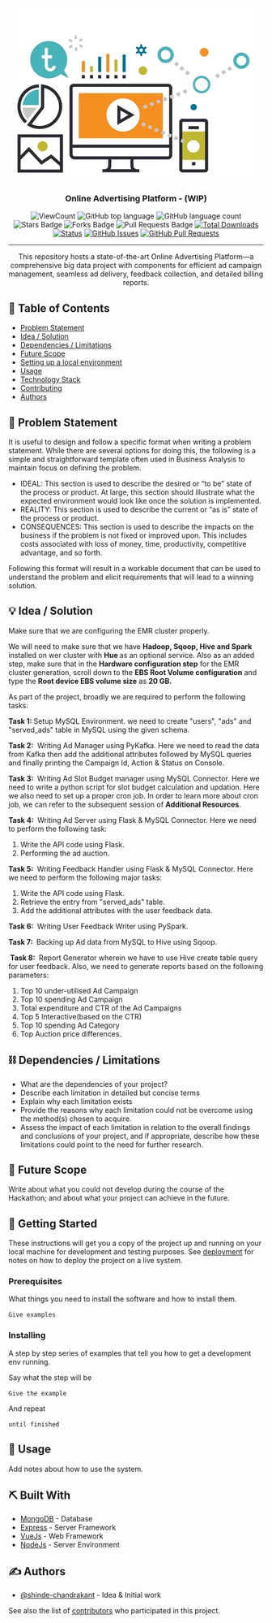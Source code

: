 <p align="center">
  <a href="" rel="noopener">
   <img src="assets\img\giphy.webp" alt="Project logo"></a>
</p>
<h3 align="center">Online Advertising Platform  - (WIP) </h3>

<div align="center">


![ViewCount](https://views.whatilearened.today/views/github/shinde-chandrakant/Online-Advertising-Platform.svg?cache=remove)
![GitHub top language](https://img.shields.io/github/languages/top/shinde-chandrakant/Online-Advertising-Platform?style=flat)
![GitHub language count](https://img.shields.io/github/languages/count/shinde-chandrakant/Online-Advertising-Platform?style=flat)
![Stars Badge](https://img.shields.io/github/stars/shinde-chandrakant/Online-Advertising-Platform?style=flat)
![Forks Badge](https://img.shields.io/github/forks/shinde-chandrakant/Online-Advertising-Platform?style=flat)
![Pull Requests Badge](https://img.shields.io/github/issues-pr/shinde-chandrakant/Online-Advertising-Platform?style=flat)
[![Total Downloads](https://img.shields.io/github/downloads/shinde-chandrakant/Online-Advertising-Platform/total.svg)](https://github.com/shinde-chandrakant/Online-Advertising-Platform/releases/)
[![Status](https://img.shields.io/badge/status-active-success.svg)]()
[![GitHub Issues](https://img.shields.io/github/issues/shinde-chandrakant/Online-Advertising-Platform.svg)](https://github.com/shinde-chandrakant/Online-Advertising-Platform/issues)
[![GitHub Pull Requests](https://img.shields.io/github/issues-pr/shinde-chandrakant/Online-Advertising-Platform.svg)](https://github.com/shinde-chandrakant/Online-Advertising-Platform/pulls)

</div>

---

<p align="center"> This repository hosts a state-of-the-art Online Advertising Platform—a comprehensive big data project with components for efficient ad campaign management, seamless ad delivery, feedback collection, and detailed billing reports.
    <br> 
</p>

## 📝 Table of Contents

- [Problem Statement](#problem_statement)
- [Idea / Solution](#idea)
- [Dependencies / Limitations](#limitations)
- [Future Scope](#future_scope)
- [Setting up a local environment](#getting_started)
- [Usage](#usage)
- [Technology Stack](#tech_stack)
- [Contributing](../CONTRIBUTING.md)
- [Authors](#authors)
<!-- - [Acknowledgments](#acknowledgments) -->

## 🧐 Problem Statement <a name = "problem_statement"></a>

It is useful to design and follow a specific format when writing a problem statement. While there are several options
for doing this, the following is a simple and straightforward template often used in Business Analysis to maintain
focus on defining the problem.

- IDEAL: This section is used to describe the desired or “to be” state of the process or product. At large, this section
  should illustrate what the expected environment would look like once the solution is implemented.
- REALITY: This section is used to describe the current or “as is” state of the process or product.
- CONSEQUENCES: This section is used to describe the impacts on the business if the problem is not fixed or improved upon.
  This includes costs associated with loss of money, time, productivity, competitive advantage, and so forth.

Following this format will result in a workable document that can be used to understand the problem and elicit
requirements that will lead to a winning solution.

## 💡 Idea / Solution <a name = "idea"></a>

<p align="center">
<p>Make sure that we are configuring the EMR
    cluster properly.</p>

<p>We will need to make sure that we have <strong>Hadoop, Sqoop, Hive and
        Spark</strong> installed on wer cluster
    with <strong>Hue </strong>as an optional service. Also as an added step,
    make sure that in the <strong>Hardware
        configuration step</strong> for the EMR cluster
    generation,&nbsp;scroll down to the <strong>EBS Root Volume
        configuration</strong> and type the <strong>Root device EBS volume
        size</strong> as <strong>20
        GB.&nbsp;</strong></p>

<p>As part of the project, broadly we are required to perform the following
    tasks:</p>

<p><strong>Task 1:&nbsp;</strong>Setup MySQL Environment. we need to create
    "users", "ads" and "served_ads" table
    in MySQL using the given schema.</p>

<p><strong>Task 2:</strong>&nbsp;
    Writing Ad Manager using PyKafka. Here we need to read the data from
    Kafka then add the additional
    attributes followed by MySQL queries and finally printing the Campaign
    Id, Action &amp; Status on Console.</p>

<p><strong>Task 3:&nbsp;</strong>
    Writing Ad Slot Budget manager using MySQL Connector. Here we need to
    write a python script for slot
    budget calculation and updation. Here we also need to set up a proper
    cron job. In order to learn more about
    cron job, we can refer to the subsequent session of <strong>Additional
        Resources</strong>.&nbsp;
</p>

<p><strong>Task 4:&nbsp;</strong>
    Writing Ad Server using Flask &amp; MySQL Connector. Here we need to
    perform the following task:
</p>
<ol>
    <li>Write the API code using Flask.</li>
    <li>Performing the ad auction.</li>
</ol>

<p><strong>Task 5:&nbsp;</strong>
    Writing Feedback Handler using Flask &amp; MySQL Connector. Here we need
    to perform the following major
    tasks:
</p>
<ol>
    <li>Write the API code using Flask.</li>
    <li>Retrieve the entry from "served_ads" table.</li>
    <li>Add the additional attributes with the user feedback data.</li>
</ol>

<p><strong>Task 6:&nbsp;</strong>
    Writing User Feedback Writer using PySpark.
</p>

<p><strong>Task 7:&nbsp;</strong>
    Backing up Ad data from MySQL to Hive using Sqoop.
</p>

<p><strong>&nbsp;Task 8:&nbsp;</strong>
    Report Generator wherein we have to use Hive create table query for user
    feedback. Also, we need to
    generate reports based on the following parameters:
</p>
<ol>
    <li>
        Top 10 under-utilised Ad Campaign
    </li>
    <li>
        Top 10 spending Ad Campaign
    </li>
    <li>
        Total expenditure and CTR of the Ad Campaigns
    </li>
    <li>
        Top 5 Interactive(based on the CTR)
    </li>
    <li>
        Top 10 spending Ad Category
    </li>
    <li>
        Top Auction price differences.
    </li>
</ol>
</p>

## ⛓️ Dependencies / Limitations <a name = "limitations"></a>

- What are the dependencies of your project?
- Describe each limitation in detailed but concise terms
- Explain why each limitation exists
- Provide the reasons why each limitation could not be overcome using the method(s) chosen to acquire.
- Assess the impact of each limitation in relation to the overall findings and conclusions of your project, and if
  appropriate, describe how these limitations could point to the need for further research.

## 🚀 Future Scope <a name = "future_scope"></a>

Write about what you could not develop during the course of the Hackathon; and about what your project can achieve
in the future.

## 🏁 Getting Started <a name = "getting_started"></a>

These instructions will get you a copy of the project up and running on your local machine for development
and testing purposes. See [deployment](#deployment) for notes on how to deploy the project on a live system.

### Prerequisites

What things you need to install the software and how to install them.

```
Give examples
```

### Installing

A step by step series of examples that tell you how to get a development env running.

Say what the step will be

```
Give the example
```

And repeat

```
until finished
```

## 🎈 Usage <a name="usage"></a>

Add notes about how to use the system.

## ⛏️ Built With <a name = "tech_stack"></a>

- [MongoDB](https://www.mongodb.com/) - Database
- [Express](https://expressjs.com/) - Server Framework
- [VueJs](https://vuejs.org/) - Web Framework
- [NodeJs](https://nodejs.org/en/) - Server Environment

## ✍️ Authors <a name = "authors"></a>

- [@shinde-chandrakant](https://github.com/shinde-chandrakant) - Idea & Initial work

See also the list of [contributors](https://github.com/shinde-chandrakant/Online-Advertising-Platform/contributors)
who participated in this project.

<!-- ## 🎉 Acknowledgments <a name = "acknowledgments"></a>

- Hat tip to anyone whose code was used
- Inspiration
- References -->
